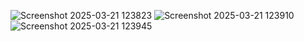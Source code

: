 ![Screenshot 2025-03-21 123823](https://github.com/user-attachments/assets/ec39af53-62ce-4dee-a143-5ea396e402d3)
![Screenshot 2025-03-21 123910](https://github.com/user-attachments/assets/e6f374cb-058b-40cd-9d5f-a812a82f5ba2)
![Screenshot 2025-03-21 123945](https://github.com/user-attachments/assets/2c926e69-5c79-48c1-b8b7-d0c0cf7df87f)




 
